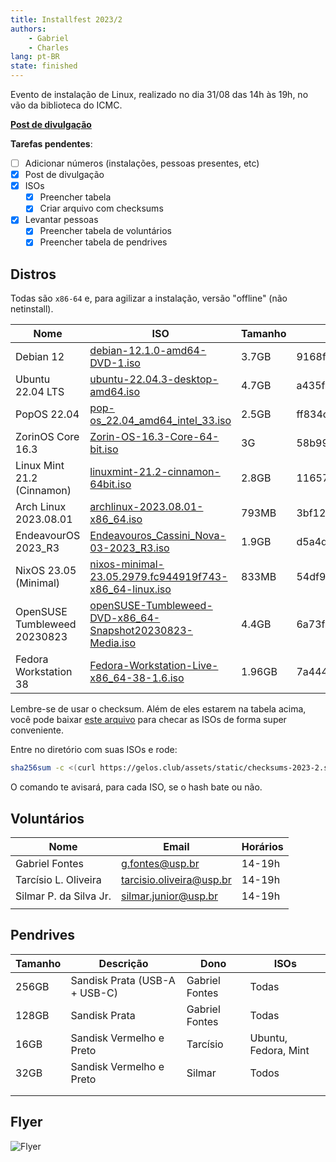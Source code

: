 ```yaml
---
title: Installfest 2023/2
authors:
    - Gabriel
    - Charles
lang: pt-BR
state: finished
---
```


Evento de instalação de Linux, realizado no dia 31/08 das 14h às 19h, no vão da
biblioteca do ICMC.

[**Post de divulgação**](/2023/08/21/installfest-2023-2.html)

**Tarefas pendentes**:
- [ ] Adicionar números (instalações, pessoas presentes, etc)
- [x] Post de divulgação
- [x] ISOs
    - [x] Preencher tabela
    - [x] Criar arquivo com checksums
- [x] Levantar pessoas
    - [x] Preencher tabela de voluntários
    - [x] Preencher tabela de pendrives

## Distros

Todas são `x86-64` e, para agilizar a instalação, versão "offline" (não
netinstall).

| **Nome**                     | **ISO**                                                                                                                                                                               | **Tamanho** | **Checksum** (SHA256)                                            |
|------------------------------|---------------------------------------------------------------------------------------------------------------------------------------------------------------------------------------|-------------|------------------------------------------------------------------|
| Debian 12                    | [debian-12.1.0-amd64-DVD-1.iso](https://cdimage.debian.org/debian-cd/current/amd64/iso-dvd/debian-12.1.0-amd64-DVD-1.iso)                                                             | 3.7GB       | 9168ff53d789537db4f5233e7dfa5e860519c44b68132b70805218f842b00041 |
| Ubuntu 22.04 LTS             | [ubuntu-22.04.3-desktop-amd64.iso](https://releases.ubuntu.com/22.04.3/ubuntu-22.04.3-desktop-amd64.iso)                                                                              | 4.7GB       | a435f6f393dda581172490eda9f683c32e495158a780b5a1de422ee77d98e909 |
| PopOS 22.04                  | [pop-os_22.04_amd64_intel_33.iso](https://iso.pop-os.org/22.04/amd64/intel/33/pop-os_22.04_amd64_intel_33.iso)                                                                        | 2.5GB       | ff834c94c6bc970a9508da24fccf32ac829a51030488e612cc1ab4ecf4e0859d |
| ZorinOS Core 16.3            | [Zorin-OS-16.3-Core-64-bit.iso](https://mirrors.edge.kernel.org/zorinos-isos/16/Zorin-OS-16.3-Core-64-bit.iso)                                                                        | 3G          | 58b99c071958c2039f51ddf2e10e7afb483fed3fcef5d91702bcb5db7b9e2432 |
| Linux Mint 21.2 (Cinnamon)   | [linuxmint-21.2-cinnamon-64bit.iso](https://mirror.ufscar.br/mint-cd/stable/21.2/linuxmint-21.2-cinnamon-64bit.iso)                                                                   | 2.8GB       | 116578dda0e03f1421c214acdd66043b586e7afc7474e0796c150ac164a90a2a |
| Arch Linux 2023.08.01        | [archlinux-2023.08.01-x86_64.iso](https://mirror.ufscar.br/archlinux/iso/2023.08.01/archlinux-2023.08.01-x86_64.iso)                                                                  | 793MB       | 3bf1287333de5c26663b70a17ce7573f15dc60780b140cbbd1c720338c0abac5 |
| EndeavourOS 2023_R3          | [Endeavouros_Cassini_Nova-03-2023_R3.iso](https://github.com/endeavouros-team/ISO/releases/download/1-EndeavourOS-ISO-releases-archive/Endeavouros_Cassini_Nova-03-2023_R3.iso)       | 1.9GB       | d5a4d7da138d4809667edba4044ae1868108b389c910d724aae0af6c346e6cd6 |
| NixOS 23.05 (Minimal)        | [nixos-minimal-23.05.2979.fc944919f743-x86_64-linux.iso](https://releases.nixos.org/nixos/23.05/nixos-23.05.2979.fc944919f743/nixos-minimal-23.05.2979.fc944919f743-x86_64-linux.iso) | 833MB       | 54df94f6398da25364712f711d4d2aaeef18900bf2d0e8104e42882e469665cb |
| OpenSUSE Tumbleweed 20230823 | [openSUSE-Tumbleweed-DVD-x86_64-Snapshot20230823-Media.iso](https://downloadcontentcdn.opensuse.org/tumbleweed/iso/openSUSE-Tumbleweed-DVD-x86_64-Snapshot20230823-Media.iso)         | 4.4GB       | 6a73f3f9b2d9338df7b9290d3837eb23afaf00d4b304741b13d2d67c5b7eca19 |
| Fedora Workstation 38        | [Fedora-Workstation-Live-x86_64-38-1.6.iso](https://download.fedoraproject.org/pub/fedora/linux/releases/38/Workstation/x86_64/iso/Fedora-Workstation-Live-x86_64-38-1.6.iso)         | 1.96GB      | 7a444a2e19012023bf0b015ae30135bafc5fd20f4f333310d42b118745093992 |


Lembre-se de usar o checksum. Além de eles estarem na tabela acima, você pode
baixar [este arquivo](/assets/static/checksums-2023-2.sha256) para checar as
ISOs de forma super conveniente.

Entre no diretório com suas ISOs e rode:

```bash
sha256sum -c <(curl https://gelos.club/assets/static/checksums-2023-2.sha256)
```

O comando te avisará, para cada ISO, se o hash bate ou não.

## Voluntários

| **Nome**               | **Email**                | **Horários** |
|------------------------|--------------------------|--------------|
| Gabriel Fontes         | g.fontes@usp.br          | 14-19h       |
| Tarcísio L. Oliveira   | tarcisio.oliveira@usp.br | 14-19h       |
| Silmar P. da Silva Jr. | silmar.junior@usp.br     | 14-19h       |
|                        |                          |              |


## Pendrives

| **Tamanho** | **Descrição**                 | **Dono**       | **ISOs**             |
|-------------|-------------------------------|----------------|----------------------|
| 256GB       | Sandisk Prata (USB-A + USB-C) | Gabriel Fontes | Todas                |
| 128GB       | Sandisk Prata                 | Gabriel Fontes | Todas                |
| 16GB        | Sandisk Vermelho e Preto      | Tarcísio       | Ubuntu, Fedora, Mint |
| 32GB        | Sandisk Vermelho e Preto      | Silmar         | Todos                |
|             |                               |                |                      |
|             |                               |                |                      |


## Flyer

![Flyer](https://cloud.gelos.club/s/SNCiyGZq2n9bQ2X/download/flyer.png)
